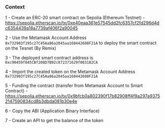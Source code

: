 ### Context

1 - Create an ERC-20 smart contract on Sepolia (Ethereum Testnet) - https://sepolia.etherscan.io/tx/0xe40eaa361e57545dd2fc6357cf2fd296d4dc6354439a18a7739af406f2a90045

2 - Use the Metamask Account Address `0x732903f195c27C45Aa86a2045aa160442608F21A` to deploy the smart contract on the Tesnet (By Remix)

3 - The deployed smart contract address is `0xc90459f845CBf208D7B92c872371629f003182CA`

4 - Import the created token on the Metamask Account Address `0x732903f195c27C45Aa86a2045aa160442608F21A`

5 - Funding the contract (transfer from Metamask Account to Smart Contract) - https://sepolia.etherscan.io/tx/0x9bfcb0a802390f17b82908ff4f9a297a93752147590834cd8b3dbda081b30e4e

6 - Copy the ABI (Application Binary Interface)

7 - Create an API to get the balance of the token
